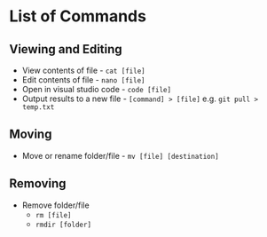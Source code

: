 # List of Commands

## Viewing and Editing
- View contents of file - `cat [file]`
- Edit contents of file - `nano [file]`
- Open in visual studio code - `code [file]`
- Output results to a new file - `[command] > [file]` e.g. `git pull > temp.txt`

## Moving
- Move or rename folder/file - `mv [file] [destination]`

## Removing
- Remove folder/file
	- `rm [file]`
	- `rmdir [folder]`

 
